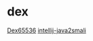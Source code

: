 # dex

[Dex65536](https://github.com/mmin18/Dex65536)
[intellij-java2smali](https://github.com/ollide/intellij-java2smali)
